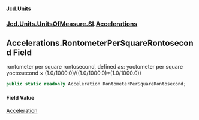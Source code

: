 #### [Jcd.Units](index.md 'index')
### [Jcd.Units.UnitsOfMeasure.SI](Jcd.Units.UnitsOfMeasure.SI.md 'Jcd.Units.UnitsOfMeasure.SI').[Accelerations](Accelerations.md 'Jcd.Units.UnitsOfMeasure.SI.Accelerations')

## Accelerations.RontometerPerSquareRontosecond Field

rontometer per square rontosecond, defined as: yoctometer per square yoctosecond × (1.0/1000.0)/((1.0/1000.0)*(1.0/1000.0))

```csharp
public static readonly Acceleration RontometerPerSquareRontosecond;
```

#### Field Value
[Acceleration](Acceleration.md 'Jcd.Units.UnitTypes.Acceleration')